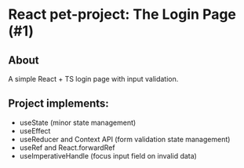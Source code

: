 # React pet-project: The Login Page (#1)

## About
A simple React + TS login page with input validation.

## Project implements:
- useState (minor state management)
- useEffect
- useReducer and Context API (form validation state management)
- useRef and React.forwardRef
- useImperativeHandle (focus input field on invalid data)
